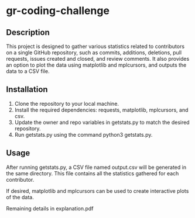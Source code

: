 # gr-coding-challenge

## Description
This project is designed to gather various statistics related to contributors on a single GitHub repository, such as commits, additions, deletions, pull requests, issues created and closed, and review comments. It also provides an option to plot the data using matplotlib and mplcursors, and outputs the data to a CSV file.

## Installation
1. Clone the repository to your local machine.
2. Install the required dependencies: requests, matplotlib, mplcursors, and csv.
3. Update the owner and repo variables in getstats.py to match the desired repository.
4. Run getstats.py using the command python3 getstats.py.

## Usage
After running getstats.py, a CSV file named output.csv will be generated in the same directory. This file contains all the statistics gathered for each contributor.

If desired, matplotlib and mplcursors can be used to create interactive plots of the data.


Remaining details in explanation.pdf
